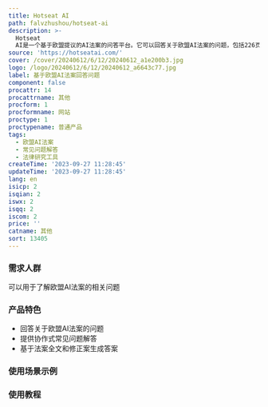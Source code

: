 ```yaml
---
title: Hotseat AI
path: falvzhushou/hotseat-ai
description: >-
  Hotseat
  AI是一个基于欧盟提议的AI法案的问答平台。它可以回答关于欧盟AI法案的问题，包括226页的法案内容和2023年6月14日提出的修正案。该平台提供协作式的常见问题解答，使用AI根据法案全文和修正案生成答案。请注意，该平台不提供法律咨询，仅作为强大的法律研究工具。如果您需要法律建议，请将这里的答案作为与律师对话的起点。
source: 'https://hotseatai.com/'
cover: /cover/20240612/6/12/20240612_a1e200b3.jpg
logo: /logo/20240612/6/12/20240612_a6643c77.jpg
label: 基于欧盟AI法案回答问题
component: false
procattr: 14
procattrname: 其他
procform: 1
procformname: 网站
proctype: 1
proctypename: 普通产品
tags:
  - 欧盟AI法案
  - 常见问题解答
  - 法律研究工具
createTime: '2023-09-27 11:28:45'
updateTime: '2023-09-27 11:28:45'
lang: en
isicp: 2
isqian: 2
iswx: 2
isqq: 2
iscom: 2
price: ''
catname: 其他
sort: 13405
---
```




### 需求人群
可以用于了解欧盟AI法案的相关问题

### 产品特色
- 回答关于欧盟AI法案的问题
- 提供协作式常见问题解答
- 基于法案全文和修正案生成答案

### 使用场景示例


### 使用教程


  
